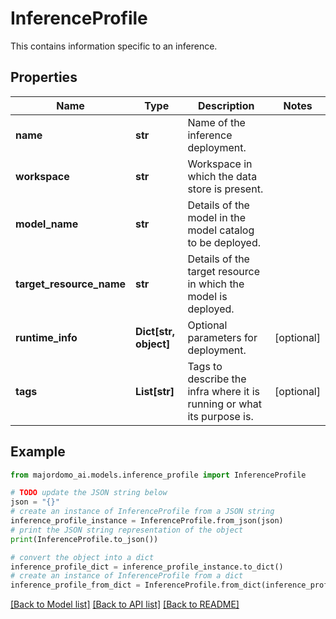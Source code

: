 # InferenceProfile

This contains information specific to an inference.

## Properties

Name | Type | Description | Notes
------------ | ------------- | ------------- | -------------
**name** | **str** | Name of the inference deployment. | 
**workspace** | **str** | Workspace in which the data store is present. | 
**model_name** | **str** | Details of the model in the model catalog to be deployed.  | 
**target_resource_name** | **str** | Details of the target resource in which the model is deployed.  | 
**runtime_info** | **Dict[str, object]** | Optional parameters for deployment. | [optional] 
**tags** | **List[str]** | Tags to describe the infra where it is running or what its purpose is. | [optional] 

## Example

```python
from majordomo_ai.models.inference_profile import InferenceProfile

# TODO update the JSON string below
json = "{}"
# create an instance of InferenceProfile from a JSON string
inference_profile_instance = InferenceProfile.from_json(json)
# print the JSON string representation of the object
print(InferenceProfile.to_json())

# convert the object into a dict
inference_profile_dict = inference_profile_instance.to_dict()
# create an instance of InferenceProfile from a dict
inference_profile_from_dict = InferenceProfile.from_dict(inference_profile_dict)
```
[[Back to Model list]](../README.md#documentation-for-models) [[Back to API list]](../README.md#documentation-for-api-endpoints) [[Back to README]](../README.md)


